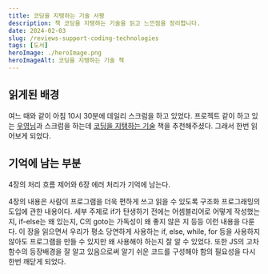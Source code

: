 ```yaml
---
title: 코딩을 지탱하는 기술 서평
description: 책 코딩을 지탱하는 기술을 읽고 느낀점을 정리합니다.
date: 2024-02-03
slug: /reviews-support-coding-technologies
tags: [도서]
heroImage: ./heroImage.png
heroImageAlt: 코딩을 지탱하는 기술 책
---
```


## 읽게된 배경

여느 때와 같이 아침 10시 30분에 데일리 스크럼을 하고 있었다. 프로젝트 같이 하고 있는 [우영님](https://github.com/uyeong)과 스크럼을 하는데 [코딩을 지탱하는 기술](https://m.yes24.com/Goods/Detail/11101558) 책을 추천해주셨다. 그래서 한번 읽어보게 되었다.

## 기억에 남는 부분

4장의 처리 흐름 제어와 6장 에러 처리가 기억에 남는다.

4장의 내용은 사람이 프로그램을 더욱 편하게 쓰고 읽을 수 있도록 구조화 프로그래밍의 도입에 관한 내용이다. 세부 주제로 if가 탄생하기 전에는 어셈블리어로 어떻게 작성했는지, if-else는 왜 있는지, C의 goto는 가독성이 왜 좋지 않은 지 등등 이런 내용을 다룬다. 이 장을 읽으면서 우리가 평소 당연하게 사용하는 if, else, while, for 등을 사용하지 않아도 프로그램을 만들 수 있지만 왜 사용해야 하는지 잘 알 수 있었다. 또한 JS의 고차함수의 등장배경을 잘 알고 있음으로써 알기 쉬운 코드를 구성해야 함의 필요성을 다시 한번 깨닫게 되었다.
